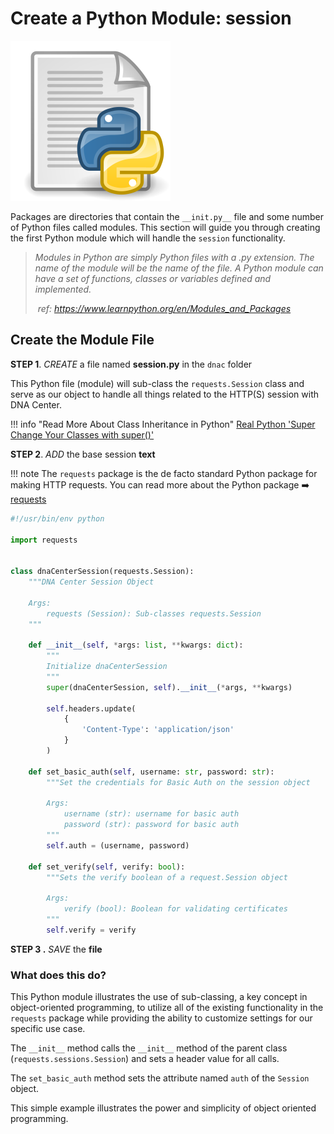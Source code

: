 # Create a Python Module: session

<img src="../_images/python_module_icon.png" alt="Python Module" style="zoom:25%;" />

Packages are directories that contain the `__init.py__` file and some number of Python files called modules.   This section will guide you through creating the first Python module which will handle the `session` functionality.

> *Modules in Python are simply Python files with a .py extension. The name of the module will be the name of the file. A Python module can have a set of functions, classes or variables defined and implemented.*
>
> ​	*ref: https://www.learnpython.org/en/Modules_and_Packages*

## Create the Module File

**STEP 1**. *CREATE* a file named **session.py** in the `dnac` folder

This Python file (module) will sub-class the `requests.Session` class and serve as our object to handle all things related to the HTTP(S) session with DNA Center.

!!! info "Read More About Class Inheritance in Python"
    [Real Python 'Super Change Your Classes with super()'](https://realpython.com/python-super/)

**STEP 2**. *ADD* the base session **text**

!!! note
    The `requests` package is the de facto standard Python package for making HTTP requests.  You can read more about the Python package :arrow_right: [requests](https://docs.python-requests.org/en/master/)

```python
#!/usr/bin/env python

import requests


class dnaCenterSession(requests.Session):
    """DNA Center Session Object

    Args:
        requests (Session): Sub-classes requests.Session
    """

    def __init__(self, *args: list, **kwargs: dict):
        """
        Initialize dnaCenterSession
        """
        super(dnaCenterSession, self).__init__(*args, **kwargs)

        self.headers.update(
            {
                'Content-Type': 'application/json'
            }
        )

    def set_basic_auth(self, username: str, password: str):
        """Set the credentials for Basic Auth on the session object

        Args:
            username (str): username for basic auth
            password (str): password for basic auth
        """
        self.auth = (username, password)

    def set_verify(self, verify: bool):
        """Sets the verify boolean of a request.Session object

        Args:
            verify (bool): Boolean for validating certificates
        """
        self.verify = verify

```

**STEP 3 .** *SAVE* the **file**

### What does this do?

This Python module illustrates the use of sub-classing, a key concept in object-oriented programming, to utilize all of the existing functionality in the `requests` package while providing the ability to customize settings for our specific use case.

The `__init__` method calls the `__init__` method of the parent class (`requests.sessions.Session`) and sets a header value for all calls.

The `set_basic_auth` method sets the attribute named `auth` of the `Session` object.

This simple example illustrates the power and simplicity of object oriented programming.

